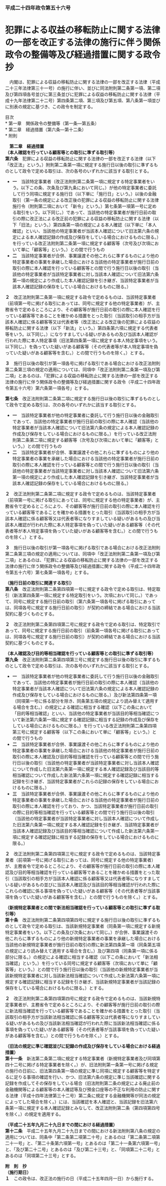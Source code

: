 ### 平成二十四年政令第五十六号  
# 犯罪による収益の移転防止に関する法律の一部を改正する法律の施行に伴う関係政令の整備等及び経過措置に関する政令　抄  
　内閣は、犯罪による収益の移転防止に関する法律の一部を改正する法律（平成二十三年法律第三十一号）の施行に伴い、並びに同法附則第二条第一項、第二項及び第四項各号並びに第三条並びに犯罪による収益の移転防止に関する法律（平成十九年法律第二十二号）第四条第二項、第三項及び第五項、第八条第一項並びに別表の規定に基づき、この政令を制定する。  
  
目次  
	* 第一章　関係政令の整備等（第一条―第五条）  
	* 第二章　経過措置（第六条―第十二条）  
	* 附則  
  
&emsp;**第二章　経過措置**  
**（本人確認を行っている顧客等との取引に準ずる取引等）**  
**第六条**　犯罪による収益の移転防止に関する法律の一部を改正する法律（以下「改正法」という。）附則第二条第一項に規定する施行日以後の取引に準ずるものとして政令で定める取引は、次の各号のいずれかに該当する取引とする。  
* **一**　当該特定事業者（改正法附則第二条第一項に規定する特定事業者をいう。以下この条、次条及び第九条において同じ。）が他の特定事業者に委託して行う同項に規定する施行日（以下単に「施行日」という。）以後の金融取引（第一条の規定による改正後の犯罪による収益の移転防止に関する法律施行令（附則第二項において「新令」という。）第七条第一項第一号に定める取引をいう。以下同じ。）であって、当該他の特定事業者が施行日前の取引の際に改正法による改正前の犯罪による収益の移転防止に関する法律（以下「旧法」という。）第四条第一項の規定による本人確認（以下単に「本人確認」といい、当該他の特定事業者が当該本人確認について旧法第六条の規定による本人確認記録の作成及び保存をしている場合におけるものに限る。）を行っている改正法附則第二条第一項に規定する顧客等（次号及び次項において単に「顧客等」という。）との間で行うもの  
* **二**　当該特定事業者が合併、事業譲渡その他これらに準ずるものにより他の特定事業者の事業を承継した場合における当該他の特定事業者が施行日前の取引の際に本人確認を行っている顧客等との間で行う施行日以後の取引（当該他の特定事業者が当該特定事業者に対し当該本人確認について旧法第六条第一項の規定により作成した本人確認記録を引き継ぎ、当該特定事業者が当該本人確認記録の保存をしている場合におけるものに限る。）  
  
**２**　改正法附則第二条第一項に規定する政令で定めるものは、当該特定事業者（前項第一号に掲げる取引にあっては、同号に規定する他の特定事業者）が、主務省令で定めるところにより、その顧客等が施行日前の取引の際に本人確認を行っている顧客等であることを確かめる措置をとった取引（当該取引の相手方が当該本人確認に係る顧客等又は代表者等（改正法による改正後の犯罪による収益の移転防止に関する法律（以下「新法」という。）第四条第六項に規定する代表者等をいう。以下同じ。）になりすましている疑いがあるもの及び当該本人確認が行われた際に本人特定事項（旧法第四条第一項に規定する本人特定事項をいう。以下同じ。）を偽っていた疑いがある顧客等（その代表者等が本人特定事項を偽っていた疑いがある顧客等を含む。）との間で行うものを除く。）とする。  
  
**３**　施行日以後の取引が第一項各号に掲げる取引である場合における改正法附則第二条第三項の規定の適用については、同項中「改正法附則第二条第一項及び第二項」とあるのは、「犯罪による収益の移転防止に関する法律の一部を改正する法律の施行に伴う関係政令の整備等及び経過措置に関する政令（平成二十四年政令第五十六号）第六条第一項各号」とする。  
  
**第七条**　改正法附則第二条第二項に規定する施行日以後の取引に準ずるものとして政令で定める取引は、次の各号のいずれかに該当する取引とする。  
* **一**　当該特定事業者が他の特定事業者に委託して行う施行日以後の金融取引であって、当該他の特定事業者が施行日前の取引の際に本人確認（当該他の特定事業者が当該本人確認について旧法第六条の規定による本人確認記録の作成及び保存をしている場合におけるものに限る。）を行っている改正法附則第二条第二項に規定する顧客等（次号及び次項において単に「顧客等」という。）との間で行うもの  
* **二**　当該特定事業者が合併、事業譲渡その他これらに準ずるものにより他の特定事業者の事業を承継した場合における当該他の特定事業者が施行日前の取引の際に本人確認を行っている顧客等との間で行う施行日以後の取引（当該他の特定事業者が当該特定事業者に対し当該本人確認について旧法第六条第一項の規定により作成した本人確認記録を引き継ぎ、当該特定事業者が当該本人確認記録の保存をしている場合におけるものに限る。）  
  
**２**　改正法附則第二条第二項に規定する政令で定めるものは、当該特定事業者（前項第一号に掲げる取引にあっては、同号に規定する他の特定事業者）が、主務省令で定めるところにより、その顧客等が施行日前の取引の際に本人確認を行っている顧客等であることを確かめる措置をとった取引（当該取引の相手方が当該本人確認に係る顧客等又は代表者等になりすましている疑いがあるもの及び当該本人確認が行われた際に本人特定事項を偽っていた疑いがある顧客等（その代表者等が本人特定事項を偽っていた疑いがある顧客等を含む。）との間で行うものを除く。）とする。  
  
**３**　施行日以後の取引が第一項各号に掲げる取引である場合における改正法附則第二条第三項の規定の適用については、同項中「改正法附則第二条第一項及び第二項」とあるのは、「犯罪による収益の移転防止に関する法律の一部を改正する法律の施行に伴う関係政令の整備等及び経過措置に関する政令（平成二十四年政令第五十六号）第七条第一項各号」とする。  
  
**（施行日前の取引に関連する取引）**  
**第八条**　改正法附則第二条第四項第一号に規定する政令で定める取引は、特定取引（新法第四条第一項に規定する特定取引をいう。次項において同じ。）であって、同号に規定する施行日前の取引（第六条第一項各号に掲げる取引にあっては、同項各号に規定する施行日前の取引）が契約の締結である場合における当該契約に基づくものとする。  
  
**２**　改正法附則第二条第四項第二号に規定する政令で定める取引は、特定取引であって、同号に規定する施行日前の取引（前条第一項各号に掲げる取引にあっては、同項各号に規定する施行日前の取引）が契約の締結である場合における当該契約に基づくものとする。  
  
**（本人確認及び目的等相当確認を行っている顧客等との取引に準ずる取引等）**  
**第九条**　改正法附則第二条第四項第三号に規定する施行日以後の取引に準ずるものとして政令で定める取引は、次の各号のいずれかに該当する取引とする。  
* **一**　当該特定事業者が他の特定事業者に委託して行う施行日以後の金融取引であって、当該他の特定事業者が施行日前の取引の際に本人確認（当該他の特定事業者が当該本人確認について旧法第六条の規定による本人確認記録の作成及び保存をしている場合におけるものに限る。）及び新法第四条第一項（同項第一号に係る部分を除き、同条第五項の規定により読み替えて適用する場合を含む。）の規定による確認に相当する確認（以下この条において「目的等相当確認」といい、当該他の特定事業者が当該目的等相当確認について新法第六条第一項に規定する確認記録に相当する記録の作成及び保存をしている場合におけるものに限る。）を行っている改正法附則第二条第四項第三号に規定する顧客等（以下この条において単に「顧客等」という。）との間で行うもの  
* **二**　当該特定事業者が合併、事業譲渡その他これらに準ずるものにより他の特定事業者の事業を承継した場合における当該他の特定事業者が施行日前の取引の際に本人確認及び目的等相当確認を行っている顧客等との間で行う施行日以後の取引（当該他の特定事業者が当該特定事業者に対し当該本人確認について作成した旧法第六条第一項に規定する本人確認記録及び当該目的等相当確認について作成した新法第六条第一項に規定する確認記録に相当する記録を引き継ぎ、当該特定事業者がこれらの記録の保存をしている場合におけるものに限る。）  
* **三**　当該特定事業者が合併、事業譲渡その他これらに準ずるものにより他の特定事業者の事業を承継した場合における当該他の特定事業者が施行日前の取引の際に本人確認を行っており、かつ、当該特定事業者が施行日前の取引の際に目的等相当確認を行っている顧客等との間で行う施行日以後の取引（当該他の特定事業者が当該特定事業者に対し当該本人確認について作成した旧法第六条第一項に規定する本人確認記録を引き継ぎ、当該特定事業者が当該本人確認記録及び当該目的等相当確認について作成した新法第六条第一項に規定する確認記録に相当する記録の保存をしている場合におけるものに限る。）  
  
**２**　改正法附則第二条第四項第三号に規定する政令で定めるものは、当該特定事業者（前項第一号に掲げる取引にあっては、同号に規定する他の特定事業者）が、主務省令で定めるところにより、その顧客等が施行日前の取引の際に本人確認及び目的等相当確認を行っている顧客等であることを確かめる措置をとった取引（当該取引の相手方が当該本人確認に係る顧客等又は代表者等になりすましている疑いがあるもの並びに当該本人確認及び当該目的等相当確認が行われた際にこれらの確認に係る事項を偽っていた疑いがある顧客等（その代表者等が当該事項を偽っていた疑いがある顧客等を含む。）との間で行うものを除く。）とする。  
  
**（新規特定事業者との間で新法相当確認を行っている顧客等との取引に準ずる取引等）**  
**第十条**　改正法附則第二条第四項第四号に規定する施行日以後の取引に準ずるものとして政令で定める取引は、当該新規特定事業者（同条第一項に規定する新規特定事業者をいう。以下この条及び次条において同じ。）が合併、事業譲渡その他これらに準ずるものにより他の新規特定事業者の事業を承継した場合における当該他の新規特定事業者が施行日前の取引の際に新法第四条第一項（同条第五項の規定により読み替えて適用する場合を含む。）及び第四項（同条第一項に係る部分に限る。）の規定による確認に相当する確認（以下この条において「新法相当確認」という。）を行っている同号に規定する顧客等（次項において単に「顧客等」という。）との間で行う施行日以後の取引（当該他の新規特定事業者が当該新規特定事業者に対し当該新法相当確認について作成した新法第六条第一項に規定する確認記録に相当する記録を引き継ぎ、当該新規特定事業者が当該記録の保存をしている場合におけるものに限る。）とする。  
  
**２**　改正法附則第二条第四項第四号に規定する政令で定めるものは、当該新規特定事業者が、主務省令で定めるところにより、その顧客等が施行日前の取引の際に新法相当確認を行っている顧客等であることを確かめる措置をとった取引（当該取引の相手方が当該新法相当確認に係る顧客等又は代表者等になりすましている疑いがあるもの及び当該新法相当確認が行われた際に当該新法相当確認に係る事項を偽っていた疑いがある顧客等（その代表者等が当該事項を偽っていた疑いがある顧客等を含む。）との間で行うものを除く。）とする。  
  
**（旧法の規定に準じ確認並びに記録の作成及び保存をしている場合における経過措置）**  
**第十一条**　新法第二条第二項に規定する特定事業者（新規特定事業者及び同項第四十二号に掲げる特定事業者を除く。）が、旧法附則第一条第一号に掲げる規定の施行の日前に、旧法第四条第一項の規定に準じ同項に規定する顧客等を特定するに足りる事項の確認を行い、かつ、旧法第六条の規定に準じ当該確認に関する記録を作成してその保存をしている場合（旧法附則第二条の規定による廃止前の金融機関等による顧客等の本人確認等及び預金口座等の不正な利用の防止に関する法律（平成十四年法律第三十二号）第二条に規定する金融機関等が同法の規定によってした場合を除く。）には、当該確認を本人確認と、当該記録を旧法第六条第一項に規定する本人確認記録とみなして、改正法附則第二条（第四項第四号を除く。）の規定を適用する。  
  
**（平成二十五年九月二十九日までの間における経過措置）**  
**第十二条**　平成二十五年九月二十九日までの間における新法附則第八条の規定の適用については、同条中「第二条第二項第二十号」とあるのは「第二条第二項第二十一号」と、「第二十条第六項第一号」とあるのは「第二十一条第六項第一号」と、「及び第二十二号」とあるのは「及び第二十三号」と、「同項第二十二号」とあるのは「同項第二十三号」とする。  
  
**附　則　抄**  
**（施行期日）**  
**１**　この政令は、改正法の施行の日（平成二十五年四月一日）から施行する。  
  
